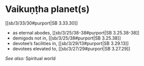 # Vaikuṇṭha planet(s)

[[sb/3/33/30#purport|SB 3.33.30]]

* as eternal abodes, [[sb/3/25/38-38#purport|SB 3.25.38-38]]
* demigods not in, [[sb/3/25/38#purport|SB 3.25.38]]
* devotee’s facilities in, [[sb/3/29/13#purport|SB 3.29.13]]
* devotees elevated to, [[sb/3/27/29#purport|SB 3.27.29]]

*See also:* Spiritual world
